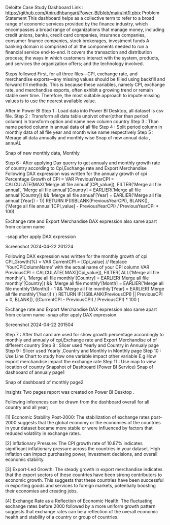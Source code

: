 Deloitte Case Study
Dashboard Link : https://github.com/Anirudhbangari/Power-Bi/blob/main/int1l.pbix
Problem Statement
This dashboard helps as a collective term to refer to a broad range of economic services provided by the ﬁnance industry, which encompasses a broad range of organizations that manage money, including credit unions, banks, credit card companies, insurance companies, consumer ﬁnance companies, stock brokerages, investment funds A banking domain is comprised of all the components needed to run a ﬁnancial service end-to-end. It covers the transaction and distribution process; the ways in which customers interact with the system, products, and services the organization oﬀers; and the technology involved.

Steps followed
First, for all three files—CPI, exchange rate, and merchandise exports—any missing values should be filled using backfill and forward fill methods. This is because these variables, namely CPI, exchange rate, and merchandise exports, often exhibit a growing trend or remain stable over time. Therefore, the most suitable approach to impute missing values is to use the nearest available value.

After in Power BI
Step 1 : Load data into Power BI Desktop, all dataset is csv file.
Step 2 : Transform all data table unpivot other(other than period column) in transform option and name new column country
Step 3 : Than name period column in annual data of all file
Step 4 : Split period column in monthly data of all file year and month wise name respectively
Step 5 : Merage all data annually and monthly wise
Snap of new annual data , annuAL

Snap of new monthly data, Monthly

Step 6 : After applying Dax querry to get annualy and monthly growth rate of country according to Cpi,Exchange rate and Export Merchandise
Following DAX expression was written for the annualy growth of cpi Percentage Growth of CPI = VAR PreviousYearCPI = CALCULATE(MAX('Merge all file annual'[CPI_value]), FILTER('Merge all file annual', 'Merge all file annual'[Country] = EARLIER('Merge all file annual'[Country]) && 'Merge all file annual'[Year] = EARLIER('Merge all file annual'[Year]) - 1)) RETURN IF(ISBLANK(PreviousYearCPI), BLANK(), ('Merge all file annual'[CPI_value] - PreviousYearCPI) / PreviousYearCPI * 100)

Exchange rate and Export Merchandise DAX expression also same apart from column name

-snap after apply DAX expression

Screenshot 2024-04-22 201224

Following DAX expression was written for the monthly growth of cpi CPI_Growth(%) = VAR CurrentCPI = [Cpi_value] // Replace 'YourCPIColumnName' with the actual name of your CPI column VAR PreviousCPI = CALCULATE( MAX([Cpi_value]), FILTER( ALL('Merge all file monthly'), 'Merge all file monthly'[Country] = EARLIER('Merge all file monthly'[Country]) && 'Merge all file monthly'[Month] = EARLIER('Merge all file monthly'[Month]) - 1 && 'Merge all file monthly'[Year] = EARLIER('Merge all file monthly'[Year]) ) ) RETURN IF( ISBLANK(PreviousCPI) || PreviousCPI = 0, BLANK(), ((CurrentCPI - PreviousCPI) / PreviousCPI) * 100 )

Exchange rate and Export Merchandise DAX expression also same apart from column name -snap after apply DAX expression

Screenshot 2024-04-22 201504

Step 7 : After that card are used for show growth percentage accordingly to monthly and annualy of cpi,Exchange rate and Export Merchandise of of different country
Step 8 : Slicer used Yearly and Country in Annualy page
Step 9 : Slicer used Yearly ,Country and Monthly in Monthly page
Step 10 : Use Line Chart to study how one variable impact other variable E.g How export merchandise impact the exchange rate
Step 11 : Use map to view location of country
Snapshot of Dashboard (Power BI Service)
Snap of dashboard of annualy
page1

Snap of dashboard of monthly page2

Insights
Two pages report was created on Power BI Desktop .

Following inferences can be drawn from the dashboard overall for all country and all year;

[1] Economic Stability Post-2000:
The stabilization of exchange rates post-2000 suggests that the global economy or the economies of the countries in your dataset became more stable or were influenced by factors that reduced volatility in exchange rates.

[2] Inflationary Pressure:
The CPI growth rate of 10.87% indicates significant inflationary pressure across the countries in your dataset. High inflation can impact purchasing power, investment decisions, and overall economic stability.

[3] Export-Led Growth:
The steady growth in export merchandise indicates that the export sectors of these countries have been strong contributors to economic growth. This suggests that these countries have been successful in exporting goods and services to foreign markets, potentially boosting their economies and creating jobs.

[4] Exchange Rate as a Reflection of Economic Health:
The fluctuating exchange rates before 2000 followed by a more uniform growth pattern suggests that exchange rates can be a reflection of the overall economic health and stability of a country or group of countries.
